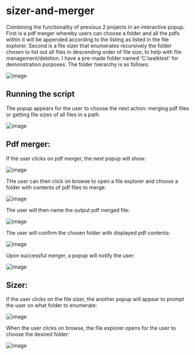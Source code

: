 # sizer-and-merger
Combining the functionality of previous 2 projects in an interactive popup. First is a pdf merger whereby users can choose a folder and all the pdfs within it will be appended according to the listing as listed in the file explorer. Second is a file sizer that enumerates recursively the folder chosen to list out all files in descending order of file size, to help with file management/deletion. I have a pre-made folder named 'C:\walktest' for demonstration purposes. The folder hierarchy is as follows:

![image](https://user-images.githubusercontent.com/39832806/147831109-dee9c5fa-a4f8-4c2e-95eb-e1c6b21fd100.png)





Running the script
------------------
The popup appears for the user to choose the next action: merging pdf files or getting file sizes of all files in a path

![image](https://user-images.githubusercontent.com/39832806/147831788-7bbf2aea-981d-44fa-afef-e33198c1d7fc.png)





Pdf merger:
------------------
If the user clicks on pdf merger, the next popup will show:

![image](https://user-images.githubusercontent.com/39832806/147831248-480f1b21-e1b8-458e-b1e8-f16f30b34a97.png)

THe user can then click on browse to open a file explorer and choose a folder with contents of pdf files to merge:

![image](https://user-images.githubusercontent.com/39832806/147831507-bdb7a30f-bbd0-4930-9ab6-6259b567af92.png)

The user will then name the output pdf merged file:

![image](https://user-images.githubusercontent.com/39832806/147831515-84b53b51-4939-4625-8deb-2512b75b7f33.png)

The user will confirm the chosen folder with displayed pdf contents:

![image](https://user-images.githubusercontent.com/39832806/147831383-e7c430b0-f28b-4950-b871-48e1a1479035.png)

Upon successful merger, a popup will notify the user:

![image](https://user-images.githubusercontent.com/39832806/147831582-c49447b6-d69d-4c87-9dd8-4d385121f4af.png)







Sizer:
-----------------

If the user clicks on the file sizer, the another popup will appear to prompt the user on what folder to enumerate:

![image](https://user-images.githubusercontent.com/39832806/147831801-4945da81-280e-4999-8dfa-17fbbaf2917d.png)


When the user clicks on browse, the file explorer opens for the user to choose the desired folder:

![image](https://user-images.githubusercontent.com/39832806/147831852-da15a8fc-9d7a-44c7-a180-4e73829d9fcd.png)

